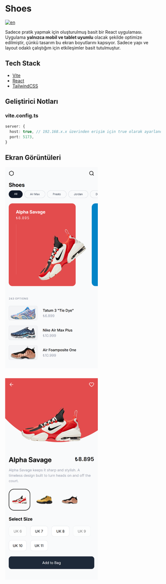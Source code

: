 # Shoes

[![en](https://img.shields.io/badge/lang-tr-red.svg)](https://github.com/emirhansirkeci/shoe/blob/main/README.md)

Sadece pratik yapmak için oluşturulmuş basit bir React uygulaması. Uygulama **yalnızca mobil ve tablet uyumlu** olacak şekilde optimize edilmiştir, çünkü tasarım bu ekran boyutlarını kapsıyor. Sadece yapı ve layout odaklı çalıştığım için etkileşimler basit tutulmuştur.

## Tech Stack

- [Vite](https://vitejs.dev/)
- [React](https://react.dev/)
- [TailwindCSS](https://tailwindcss.com/)

## Geliştirici Notları

### vite.config.ts

```ts
server: {
  host: true, // 192.168.x.x üzerinden erişim için true olarak ayarlandı, gerektiğinde kendi ortamınıza göre değiştirin
  port: 5173,
}
```

## Ekran Görüntüleri

<div style="display: flex; gap: 32px; flex-wrap: wrap;">
  <img src="public/screenshots/home-page.png" alt="Home Page" width="300"/>
  <img src="public/screenshots/details-page.png" alt="Details Page" width="300"/>
</div>
